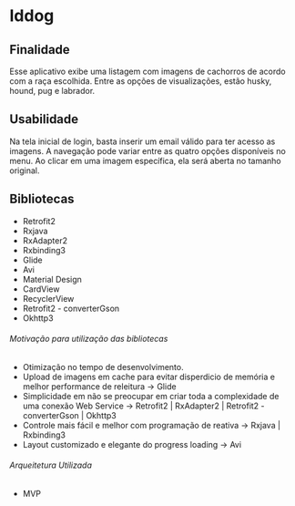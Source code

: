 # Iddog

## Finalidade
Esse aplicativo exibe uma listagem com imagens de cachorros de acordo com a raça escolhida.
Entre as opções de visualizações, estão husky, hound, pug e labrador. 

## Usabilidade
Na tela inicial de login, basta inserir um email válido para ter acesso as imagens.
A navegação pode variar entre as quatro opções disponíveis no menu.
Ao clicar em uma imagem específica, ela será aberta no tamanho original.

## Bibliotecas
+ Retrofit2
+ Rxjava
+ RxAdapter2  
+ Rxbinding3
+ Glide
+ Avi
+ Material Design
+ CardView
+ RecyclerView
+ Retrofit2 - converterGson
+ Okhttp3

###### Motivação para utilização das bibliotecas
+ Otimização no tempo de desenvolvimento.
+ Upload de imagens em cache para evitar disperdicio de memória e melhor performance de releitura -> Glide
+ Simplicidade em não se preocupar  em criar toda a complexidade de uma conexão Web Service -> Retrofit2 | RxAdapter2 | Retrofit2 - converterGson | Okhttp3 
+ Controle mais fácil e melhor com programação de reativa -> Rxjava | Rxbinding3
+ Layout customizado e elegante do progress loading -> Avi

###### Arqueitetura Utilizada
+ MVP

